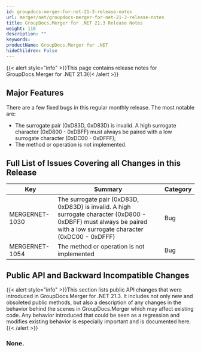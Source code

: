 ```yaml
---
id: groupdocs-merger-for-net-21-3-release-notes
url: merger/net/groupdocs-merger-for-net-21-3-release-notes
title: GroupDocs.Merger for .NET 21.3 Release Notes
weight: 110
description: ""
keywords: 
productName: GroupDocs.Merger for .NET
hideChildren: False
---
```

{{< alert style="info" >}}This page contains release notes for GroupDocs.Merger for .NET 21.3{{< /alert >}}

## Major Features

There are a few fixed bugs in this regular monthly release. The most notable are:

*   The surrogate pair (0xD83D, 0xD83D) is invalid. A high surrogate character (0xD800 - 0xDBFF) must always be paired with a low surrogate character (0xDC00 - 0xDFFF);
*   The method or operation is not implemented.

## Full List of Issues Covering all Changes in this Release

| Key | Summary | Category |
| --- | --- | --- |
| MERGERNET-1030 | The surrogate pair (0xD83D, 0xD83D) is invalid. A high surrogate character (0xD800 - 0xDBFF) must always be paired with a low surrogate character (0xDC00 - 0xDFFF) | Bug |
| MERGERNET-1054 | The method or operation is not implemented | Bug |

## Public API and Backward Incompatible Changes

{{< alert style="info" >}}This section lists public API changes that were introduced in GroupDocs.Merger for .NET 21.3. It includes not only new and obsoleted public methods, but also a description of any changes in the behavior behind the scenes in GroupDocs.Merger which may affect existing code. Any behavior introduced that could be seen as a regression and modifies existing behavior is especially important and is documented here.{{< /alert >}}

### None.
